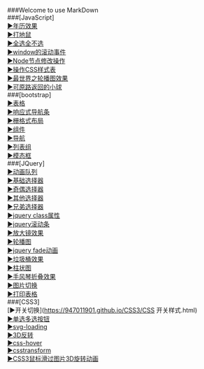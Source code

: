 ###Welcome to use MarkDown<br />
###[JavaScript]<br />
[▶年历效果](https://947011901.github.io/JavaScript/05-万年历效果.html)<br />
[▶打地鼠](https://947011901.github.io/JavaScript/打地鼠.html)<br />
[▶全选全不选](https://947011901.github.io/JavaScript/全选全不选.html)<br />
[▶window的滚动事件](https://947011901.github.io/JavaScript/11-window的滚动事件.html)<br />
[▶Node节点修改操作](https://947011901.github.io/JavaScript/07-Node节点--修改操作.html)<br />
[▶操作CSS样式表](https://947011901.github.io/JavaScript/02-操作CSS样式表.html)<br />
[▶最世界之轮播图效果](https://947011901.github.io/JavaScript/04-最世界之轮播图效果/zuiWorld.html)<br />
[▶可原路返回的小球](https://947011901.github.io/JavaScript/08-随手指移动的小球-可以原路返回.html)<br />
###[bootstrap]<br />
[▶表格](https://947011901.github.io/bootstrap/3.表格.html)<br />
[▶响应式导航条](https://947011901.github.io/bootstrap/3.响应式导航.html)<br />
[▶栅格式布局](https://947011901.github.io/bootstrap/1.栅格式布局.html)<br />
[▶组件](https://947011901.github.io/bootstrap/7.组件.html)<br />
[▶导航](https://947011901.github.io/bootstrap/8.导航.html)<br />
[▶列表组](https://947011901.github.io/bootstrap/7.列表组.html)<br />
[▶模态框](https://947011901.github.io/bootstrap/11.模态框.html)<br />
###[JQuery]<br />
[▶动画队列](https://947011901.github.io/JQuery/1.动画队列.html)<br />
[▶基础选择器](https://947011901.github.io/JQuery/3-基础选择器.html)<br />
[▶奇偶选择器](https://947011901.github.io/JQuery/4.奇数偶数选择器.html)<br />
[▶其他选择器](https://947011901.github.io/JQuery/4-其他选择器.html)<br />
[▶兄弟选择器](https://947011901.github.io/JQuery/6.jquery兄弟选择器.html)<br />
[▶jquery class属性](https://947011901.github.io/JQuery/5.class属性.html)<br />
[▶jquery滚动条](https://947011901.github.io/JQuery/7-jquery滚动条.html)<br />
[▶放大镜效果](https://947011901.github.io/JQuery/8.放大镜效果.html)<br />
[▶轮播图](https://947011901.github.io/JQuery/9.轮播图.html)<br />
[▶jquery fade动画](https://947011901.github.io/JQuery/8.fade动画.html)<br />
[▶垃圾桶效果](https://947011901.github.io/JQuery/垃圾桶效果.html)<br />
[▶柱状图](https://947011901.github.io/JQuery/1.柱状图.html)<br />
[▶手风琴折叠效果](https://947011901.github.io/JQuery/4.手风琴折叠效果.html)<br />
[▶图片切换](https://947011901.github.io/JQuery/5.图片切换.html)<br />
[▶打印表格](https://947011901.github.io/JQuery/2.jquery打印表格.html)<br />
###[CSS3]<br />
[▶开关切换](https://947011901.github.io/CSS3/CSS 开关样式.html)<br />
[▶单选多选按钮](https://947011901.github.io/CSS3/CSS3-pretty-radio-checkbox.html)<br />
[▶svg-loading](https://947011901.github.io/CSS3/02.svg-loading.html)<br />
[▶3D反转](https://947011901.github.io/CSS3/01.chart.html)<br />
[▶css-hover](https://947011901.github.io/CSS3/css-hover.html)<br />
[▶csstransform](https://947011901.github.io/CSS3/csstransform.html)<br />
[▶CSS3鼠标滑过图片3D旋转动画](https://947011901.github.io/index.html)